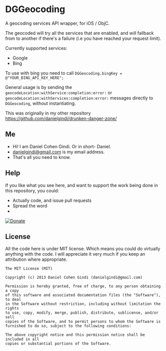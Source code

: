 DGGeocoding
===========

A geocoding services API wrapper, for iOS / ObjC.

The geocoded will try all the services that are enabled, and will fallback from to another if there's a failure (i.e you have reached your request limit).

Currently supported services:

* Google
* Bing

To use with bing you need to call `DGGeocoding.bingKey = @"YOUR_BING_API_KEY_HERE";`

General usage is by sending the `geocodeLocation:withService:completion:error:` or `geocodeLocation:withServices:completion:error:` messages directly to `DGGeocoding`, without instantiating.

This was originally in my other repository https://github.com/danielgindi/drunken-danger-zone/


## Me
* Hi! I am Daniel Cohen Gindi. Or in short- Daniel.
* danielgindi@gmail.com is my email address.
* That's all you need to know.

## Help

If you like what you see here, and want to support the work being done in this repository, you could:
* Actually code, and issue pull requests
* Spread the word
* 
[![Donate](https://www.paypalobjects.com/en_US/i/btn/btn_donate_LG.gif)](https://www.paypal.com/cgi-bin/webscr?cmd=_s-xclick&hosted_button_id=CHRDHZE79YTMQ)

## License

All the code here is under MIT license. Which means you could do virtually anything with the code.
I will appreciate it very much if you keep an attribution where appropriate.

    The MIT License (MIT)
    
    Copyright (c) 2013 Daniel Cohen Gindi (danielgindi@gmail.com)
    
    Permission is hereby granted, free of charge, to any person obtaining a copy
    of this software and associated documentation files (the "Software"), to deal
    in the Software without restriction, including without limitation the rights
    to use, copy, modify, merge, publish, distribute, sublicense, and/or sell
    copies of the Software, and to permit persons to whom the Software is
    furnished to do so, subject to the following conditions:
    
    The above copyright notice and this permission notice shall be included in all
    copies or substantial portions of the Software.
